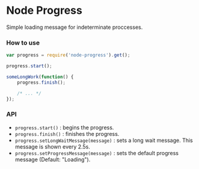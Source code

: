 # Node Progress
Simple loading message for indeterminate proccesses.

### How to use

```javascript
var progress = require('node-progress').get();

progress.start();

someLongWork(function() {
	progress.finish();

	/* ... */
});
```

### API
+ `progress.start()` : begins the progress.
+ `progress.finish()` : finishes the progress.
+ `progress.setLongWaitMessage(message)` : sets a long wait message. This message is shown every 2.5s.
+ `progress.setProgressMessage(message)` : sets the default progress message (Default: "Loading").
